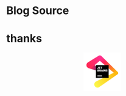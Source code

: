 # Blog Source



# thanks

<div align=center>
<a href="https://www.jetbrains.com/community/opensource/#support"><img src="./jb_beam.png" width="20%"></a>
</div>
